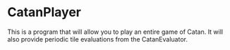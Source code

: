 # CatanPlayer
This is a program that will allow you to play an entire game of Catan. It will also provide periodic tile evaluations from the CatanEvaluator. 
